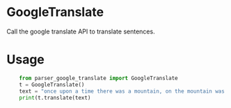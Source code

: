 # GoogleTranslate
Call the google translate API to translate sentences.
# Usage
```python
    from parser_google_translate import GoogleTranslate
    t = GoogleTranslate()
    text = "once upon a time there was a mountain, on the mountain was a temple"
    print(t.translate(text)
```
